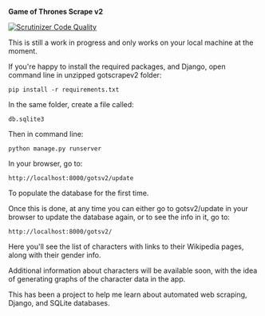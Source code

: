 **Game of Thrones Scrape v2**

[![Scrutinizer Code Quality](https://scrutinizer-ci.com/g/cjacobs27/gotscrapev2/badges/quality-score.png?b=master)](https://scrutinizer-ci.com/g/cjacobs27/gotscrapev2/?branch=master)

This is still a work in progress and only works on your local machine at the moment.

If you're happy to install the required packages, and Django, open command line in unzipped gotscrapev2 folder:

`pip install -r requirements.txt`

In the same folder, create a file called:

`db.sqlite3`

Then in command line:

`python manage.py runserver`

In your browser, go to:

`http://localhost:8000/gotsv2/update`

To populate the database for the first time.

Once this is done, at any time you can either go to gotsv2/update in your browser
to update the database again, or to see the info in it, go to:

`http://localhost:8000/gotsv2/`

Here you'll see the list of characters with links to their Wikipedia pages,
along with their gender info.

Additional information about characters will be available soon, with the idea of generating
graphs of the character data in the app.

This has been a project to help me learn about automated web scraping,
Django, and SQLite databases.



